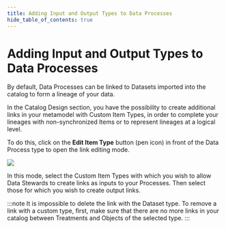 ```yaml
---
title: Adding Input and Output Types to Data Processes
hide_table_of_contents: true
---
```


# Adding Input and Output Types to Data Processes

By default, Data Processes can be linked to Datasets imported into the catalog to form a lineage of your data.

In the Catalog Design section, you have the possibility to create additional links in your metamodel with Custom Item Types, in order to complete your lineages with non-synchronized Items or to represent lineages at a logical level.

To do this, click on the **Edit Item Type** button (pen icon) in front of the Data Process type to open the link editing mode.

  ![](/img/zeenea-edit-item-type.png)

In this mode, select the Custom Item Types with which you wish to allow Data Stewards to create links as inputs to your Processes. Then select those for which you wish to create output links.

:::note
It is impossible to delete the link with the Dataset type. To remove a link with a custom type, first, make sure that there are no more links in your catalog between Treatments and Objects of the selected type.
:::